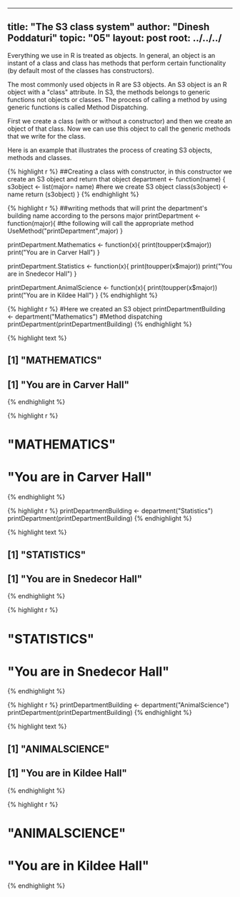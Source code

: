 
---
title: "The S3 class system"
author: "Dinesh Poddaturi"
topic: "05"
layout: post
root: ../../../
---

Everything we use in R is treated as objects. In general, an object is an instant of a class and class has methods that perform certain functionality (by default most of the classes has constructors).

The most commonly used objects in R are S3 objects. An S3 object is an R object with a "class" attribute. In S3, the methods belongs to generic functions not objects or classes. The process of calling a method by using generic functions is called Method Dispatching.

First we create a class (with or without a constructor) and then we create an object of that class. Now we can use this object to call the generic methods that we write for the class.

Here is an example that illustrates the process of creating S3 objects, methods and classes.


{% highlight r %}
##Creating a class with constructor, in this constructor we create an S3 object and return that object
department <- function(name)  {
  s3object <- list(major= name)
  #here we create S3 object
  class(s3object) <- name
  return (s3object)
}
{% endhighlight %}

{% highlight r %}
##writing methods that will print the department's building name according to the persons major
printDepartment <- function(major){
  #the following will call the appropriate method
  UseMethod("printDepartment",major)
}

printDepartment.Mathematics <- function(x){
  print(toupper(x$major))
  print("You are in Carver Hall")
}

printDepartment.Statistics <- function(x){
  print(toupper(x$major))
  print("You are in Snedecor Hall")
}

printDepartment.AnimalScience <- function(x){
  print(toupper(x$major))
  print("You are in Kildee Hall")
}
{% endhighlight %}


{% highlight r %}
#Here we created an S3 object 
printDepartmentBuilding <- department("Mathematics")
#Method dispatching
printDepartment(printDepartmentBuilding)
{% endhighlight %}



{% highlight text %}
## [1] "MATHEMATICS"
## [1] "You are in Carver Hall"
{% endhighlight %}



{% highlight r %}
# "MATHEMATICS"
# "You are in Carver Hall"
{% endhighlight %}

{% highlight r %}
printDepartmentBuilding <- department("Statistics")
printDepartment(printDepartmentBuilding)
{% endhighlight %}



{% highlight text %}
## [1] "STATISTICS"
## [1] "You are in Snedecor Hall"
{% endhighlight %}



{% highlight r %}
# "STATISTICS"
# "You are in Snedecor Hall"
{% endhighlight %}

{% highlight r %}
printDepartmentBuilding <- department("AnimalScience")
printDepartment(printDepartmentBuilding)
{% endhighlight %}



{% highlight text %}
## [1] "ANIMALSCIENCE"
## [1] "You are in Kildee Hall"
{% endhighlight %}



{% highlight r %}
# "ANIMALSCIENCE"
# "You are in Kildee Hall"
{% endhighlight %}

